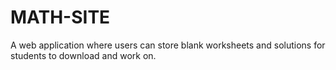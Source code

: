 # MATH-SITE

A web application where users can store blank worksheets and solutions for students to download and work on. 
